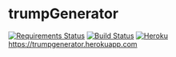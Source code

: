 # trumpGenerator
[![Requirements Status](https://requires.io/github/maxcaron/trumpGenerator/requirements.svg?branch=master)](https://requires.io/github/maxcaron/trumpGenerator/requirements/?branch=master)
[![Build Status](https://travis-ci.org/maxcaron/trumpGenerator.svg?branch=master)](https://travis-ci.org/maxcaron/trumpGenerator)
[![Heroku](http://heroku-badge.herokuapp.com/?app=trumpGenerator&style=flat)]()
<br>
<https://trumpgenerator.herokuapp.com>
